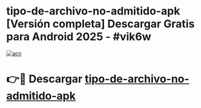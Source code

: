 # tipo-de-archivo-no-admitido-apk  [Versión completa] Descargar Gratis para Android 2025 - #vik6w

[![acn](https://github.com/user-attachments/assets/0f9c940e-d8b0-45ae-aac7-cd30a18b3e1c)](https://apps.freeplayer.one?title=tipo-de-archivo-no-admitido-apk&ref=9F)

# 👉🔴 Descargar [tipo-de-archivo-no-admitido-apk](https://apps.freeplayer.one?title=tipo-de-archivo-no-admitido-apk&ref=9F)